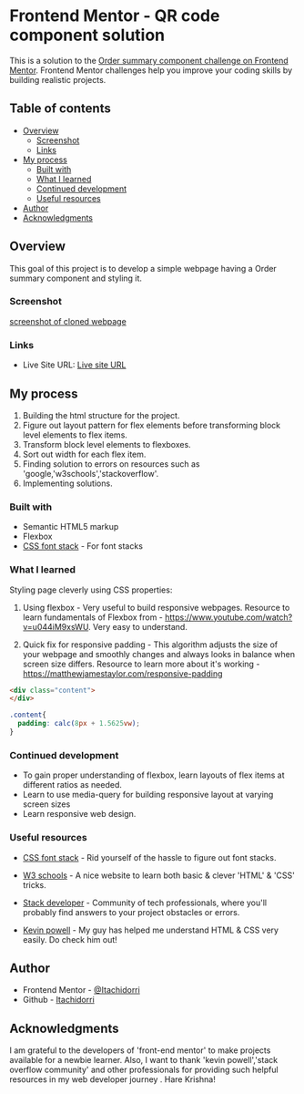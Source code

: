 # Frontend Mentor - QR code component solution

This is a solution to the [Order summary component challenge on Frontend Mentor](https://www.frontendmentor.io/challenges/qr-code-component-iux_sIO_H). Frontend Mentor challenges help you improve your coding skills by building realistic projects.

## Table of contents

- [Overview](#overview)
  - [Screenshot](#screenshot)
  - [Links](#links)
- [My process](#my-process)
  - [Built with](#built-with)
  - [What I learned](#what-i-learned)
  - [Continued development](#continued-development)
  - [Useful resources](#useful-resources)
- [Author](#author)
- [Acknowledgments](#acknowledgments)


## Overview

This goal of this project is to develop a simple webpage having a Order summary component and styling it.


### Screenshot

[screenshot of cloned webpage](img/screenshot.png)


### Links

- Live Site URL: [Live site URL](https://itachidorri.github.io/order-summary-component/)

## My process
1. Building the html structure for the project.
2. Figure out layout pattern for flex elements before transforming block level elements to flex items.
3. Transform block level elements to flexboxes.
4. Sort out width for each flex item.
5. Finding solution to errors on resources such as 'google,'w3schools','stackoverflow'.
4. Implementing solutions.


### Built with

- Semantic HTML5 markup
- Flexbox
- [CSS font stack](https://www.cssfontstack.com/) - For font stacks


### What I learned

Styling page cleverly using CSS properties:
1. Using flexbox - Very useful to build responsive webpages. Resource to learn fundamentals of Flexbox from - https://www.youtube.com/watch?v=u044iM9xsWU. Very
easy to understand.

2. Quick fix for responsive padding - This algorithm adjusts the size of your webpage and smoothly changes and always looks in balance when screen size
differs. Resource to learn more about it's working - https://matthewjamestaylor.com/responsive-padding

```html
<div class="content">
</div>
```

```css
.content{
  padding: calc(8px + 1.5625vw);
}
```


### Continued development

- To gain proper understanding of flexbox, learn layouts of flex items at different ratios as needed.
- Learn to use media-query for building responsive layout at varying screen
sizes
- Learn responsive web design.


### Useful resources

- [CSS font stack](https://www.cssfontstack.com/) - Rid yourself of the hassle
to figure out font stacks.

- [W3 schools](https://www.w3schools.com) - A nice website to learn both basic & clever 'HTML' & 'CSS' tricks.

- [Stack developer](https://stackoverflow.com/) - Community of tech professionals, where you'll probably find answers to your project obstacles or errors.

- [Kevin powell](https://www.youtube.com/kepowob) - My guy has helped me
understand HTML & CSS very easily. Do check him out!


## Author

- Frontend Mentor - [@Itachidorri](https://www.frontendmentor.io/profile/Itachidorri)
- Github - [Itachidorri](https://github.com/Itachidorri)


## Acknowledgments

I am grateful to the developers of 'front-end mentor' to make projects available for a newbie learner. Also, I want to thank 'kevin powell','stack overflow community' and other professionals for providing such helpful resources in my web developer journey . Hare Krishna!
